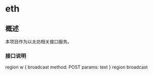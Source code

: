 # eth

## 概述
本项目作为以太坊相关接口服务。

### 接口说明

region w { broadcast
	method: POST
	params:
		text
} region broadcast
	

